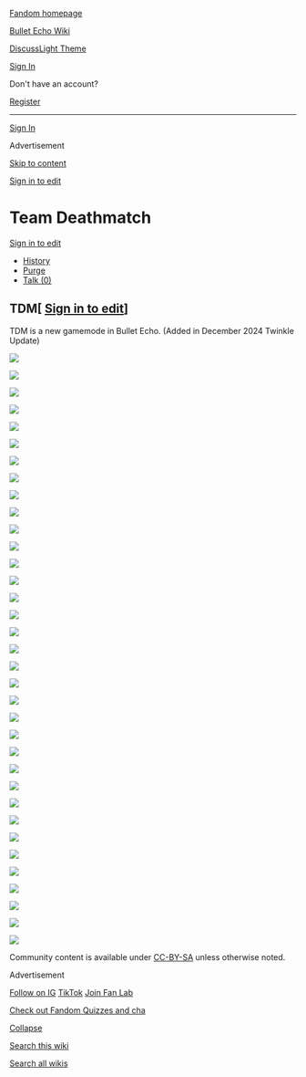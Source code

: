 [Fandom homepage](https://www.fandom.com/)

[Bullet Echo Wiki](https://bullet-echo.fandom.com/)

[Discuss](https://bullet-echo.fandom.com/f "Discuss")[Light Theme](https://bullet-echo.fandom.com/wiki/Team_Deathmatch# "Light Theme")

[Sign In](https://auth.fandom.com/signin?source=mw&redirect=https%3A%2F%2Fbullet-echo.fandom.com%2Fwiki%2FTeam_Deathmatch)

Don't have an account?

[Register](https://auth.fandom.com/register?source=mw&redirect=https%3A%2F%2Fbullet-echo.fandom.com%2Fwiki%2FTeam_Deathmatch)

* * *

[Sign In](https://auth.fandom.com/signin?source=mw&redirect=https%3A%2F%2Fbullet-echo.fandom.com%2Fwiki%2FTeam_Deathmatch)

Advertisement

[Skip to content](https://bullet-echo.fandom.com/wiki/Team_Deathmatch#page-header)

[Sign in to edit](https://auth.fandom.com/signin?redirect=https%3A%2F%2Fbullet-echo.fandom.com%2Fwiki%2FTeam_Deathmatch%3Fveaction%3Dedit&uselang=en)

# Team Deathmatch

[Sign in to edit](https://auth.fandom.com/signin?redirect=https%3A%2F%2Fbullet-echo.fandom.com%2Fwiki%2FTeam_Deathmatch%3Fveaction%3Dedit&uselang=en)

- [History](https://bullet-echo.fandom.com/wiki/Team_Deathmatch?action=history)
- [Purge](https://bullet-echo.fandom.com/wiki/Team_Deathmatch?action=purge)
- [Talk (0)](https://bullet-echo.fandom.com/wiki/Talk:Team_Deathmatch?action=edit&redlink=1)

## TDM\[ [Sign in to edit](https://auth.fandom.com/signin?redirect=https%3A%2F%2Fbullet-echo.fandom.com%2Fwiki%2FTeam_Deathmatch%3Fveaction%3Dedit%26section%3D1&uselang=en "Sign in to edit")\]

TDM is a new gamemode in Bullet Echo. (Added in December 2024 Twinkle Update)

[![](https://static.wikia.nocookie.net/bullet-echo/images/b/bf/Tdm.png/revision/latest/scale-to-width-down/185?cb=20241021172228)](https://bullet-echo.fandom.com/wiki/File:Tdm.png "Tdm.png (23 KB)")

[![](https://static.wikia.nocookie.net/bullet-echo/images/1/16/Tdm2.png/revision/latest/scale-to-width-down/96?cb=20241021172230)](https://bullet-echo.fandom.com/wiki/File:Tdm2.png "Tdm2.png (323 KB)")

[![](https://static.wikia.nocookie.net/bullet-echo/images/4/4c/Tdm3.png/revision/latest/scale-to-width-down/185?cb=20241021172230)](https://bullet-echo.fandom.com/wiki/File:Tdm3.png "Tdm3.png (473 KB)")

[![](https://static.wikia.nocookie.net/bullet-echo/images/0/00/Tdm1.png/revision/latest/scale-to-width-down/185?cb=20241021172230)](https://bullet-echo.fandom.com/wiki/File:Tdm1.png "Tdm1.png (763 KB)")

[![](https://static.wikia.nocookie.net/bullet-echo/images/4/4e/Gl8.png/revision/latest/scale-to-width-down/185?cb=20241021181550)](https://bullet-echo.fandom.com/wiki/File:Gl8.png "Gl8.png (14 KB)")

[![](https://static.wikia.nocookie.net/bullet-echo/images/a/a1/Gl3.png/revision/latest/scale-to-width-down/161?cb=20241021181550)](https://bullet-echo.fandom.com/wiki/File:Gl3.png "Gl3.png (34 KB)")

[![](https://static.wikia.nocookie.net/bullet-echo/images/c/c8/Gl6.png/revision/latest/scale-to-width-down/171?cb=20241021181554)](https://bullet-echo.fandom.com/wiki/File:Gl6.png "Gl6.png (1.08 MB)")

[![](https://static.wikia.nocookie.net/bullet-echo/images/f/f6/Gl7.jpg/revision/latest/scale-to-width-down/185?cb=20241021181554)](https://bullet-echo.fandom.com/wiki/File:Gl7.jpg "Gl7.jpg (692 KB)")

[![](https://static.wikia.nocookie.net/bullet-echo/images/e/ee/Tdm7.png/revision/latest/scale-to-width-down/185?cb=20241130151733)](https://bullet-echo.fandom.com/wiki/File:Tdm7.png "Tdm7.png (485 KB)")

[![](https://static.wikia.nocookie.net/bullet-echo/images/6/6a/Tdm8.jpg/revision/latest/scale-to-width-down/185?cb=20241130151738)](https://bullet-echo.fandom.com/wiki/File:Tdm8.jpg "Tdm8.jpg (628 KB)")

[![](https://static.wikia.nocookie.net/bullet-echo/images/b/bc/Tdm9.jpg/revision/latest/scale-to-width-down/185?cb=20241130151739)](https://bullet-echo.fandom.com/wiki/File:Tdm9.jpg "Tdm9.jpg (787 KB)")

[![](https://static.wikia.nocookie.net/bullet-echo/images/3/38/Tdm10.jpg/revision/latest/scale-to-width-down/185?cb=20241130151739)](https://bullet-echo.fandom.com/wiki/File:Tdm10.jpg "Tdm10.jpg (625 KB)")

[![](https://static.wikia.nocookie.net/bullet-echo/images/6/61/Tdm11.jpg/revision/latest/scale-to-width-down/185?cb=20241130151739)](https://bullet-echo.fandom.com/wiki/File:Tdm11.jpg "Tdm11.jpg (867 KB)")

[![](https://static.wikia.nocookie.net/bullet-echo/images/0/0c/Tdm12.png/revision/latest/scale-to-width-down/185?cb=20241130151735)](https://bullet-echo.fandom.com/wiki/File:Tdm12.png "Tdm12.png (8 KB)")

[![](https://static.wikia.nocookie.net/bullet-echo/images/5/57/Tdm13.png/revision/latest/scale-to-width-down/185?cb=20241130151738)](https://bullet-echo.fandom.com/wiki/File:Tdm13.png "Tdm13.png (418 KB)")

[![](https://static.wikia.nocookie.net/bullet-echo/images/b/b9/Tdm15.jpg/revision/latest/scale-to-width-down/185?cb=20241130151739)](https://bullet-echo.fandom.com/wiki/File:Tdm15.jpg "Tdm15.jpg (774 KB)")

[![](https://static.wikia.nocookie.net/bullet-echo/images/c/c1/Tdm16.jpg/revision/latest/scale-to-width-down/185?cb=20241130151742)](https://bullet-echo.fandom.com/wiki/File:Tdm16.jpg "Tdm16.jpg (867 KB)")

[![](https://static.wikia.nocookie.net/bullet-echo/images/3/33/Tdm17.jpg/revision/latest/scale-to-width-down/185?cb=20241130151742)](https://bullet-echo.fandom.com/wiki/File:Tdm17.jpg "Tdm17.jpg (651 KB)")

[![](https://static.wikia.nocookie.net/bullet-echo/images/1/15/Tdm18.jpg/revision/latest/scale-to-width-down/185?cb=20241130151743)](https://bullet-echo.fandom.com/wiki/File:Tdm18.jpg "Tdm18.jpg (859 KB)")

[![](<Base64-Image-Removed>)](https://bullet-echo.fandom.com/wiki/File:Tdm19.jpg "Tdm19.jpg (824 KB)")

[![](<Base64-Image-Removed>)](https://bullet-echo.fandom.com/wiki/File:Tdm20.jpg "Tdm20.jpg (611 KB)")

[![](<Base64-Image-Removed>)](https://bullet-echo.fandom.com/wiki/File:Tdm21.jpg "Tdm21.jpg (771 KB)")

[![](<Base64-Image-Removed>)](https://bullet-echo.fandom.com/wiki/File:Tdm22.jpg "Tdm22.jpg (667 KB)")

[![](<Base64-Image-Removed>)](https://bullet-echo.fandom.com/wiki/File:Tdm23.jpg "Tdm23.jpg (918 KB)")

[![](<Base64-Image-Removed>)](https://bullet-echo.fandom.com/wiki/File:Tdm24.png "Tdm24.png (1.08 MB)")

[![](<Base64-Image-Removed>)](https://bullet-echo.fandom.com/wiki/File:Tdm25.png "Tdm25.png (94 KB)")

[![](<Base64-Image-Removed>)](https://bullet-echo.fandom.com/wiki/File:Tdm26.png "Tdm26.png (102 KB)")

[![](<Base64-Image-Removed>)](https://bullet-echo.fandom.com/wiki/File:Tdm27.jpg "Tdm27.jpg (879 KB)")

[![](<Base64-Image-Removed>)](https://bullet-echo.fandom.com/wiki/File:Rx6.jpg "Rx6.jpg (856 KB)")

[![](<Base64-Image-Removed>)](https://bullet-echo.fandom.com/wiki/File:Rx9.jpg "Rx9.jpg (767 KB)")

[![](<Base64-Image-Removed>)](https://bullet-echo.fandom.com/wiki/File:Rx10.jpg "Rx10.jpg (870 KB)")

[![](<Base64-Image-Removed>)](https://bullet-echo.fandom.com/wiki/File:Rx14.jpg "Rx14.jpg (823 KB)")

[![](<Base64-Image-Removed>)](https://bullet-echo.fandom.com/wiki/File:Rx13.jpg "Rx13.jpg (826 KB)")

[![](<Base64-Image-Removed>)](https://bullet-echo.fandom.com/wiki/File:Rx11.jpg "Rx11.jpg (611 KB)")

[![](<Base64-Image-Removed>)](https://bullet-echo.fandom.com/wiki/File:Rx12.jpg "Rx12.jpg (650 KB)")

Community content is available under [CC-BY-SA](https://www.fandom.com/licensing) unless otherwise noted.

Advertisement

[Follow on IG](https://bit.ly/FandomIG) [TikTok](https://bit.ly/TikTokFandom) [Join Fan Lab](https://bit.ly/FanLabWikiBar)

[Check out Fandom Quizzes and cha](https://bit.ly/WBTrivia2)

[Collapse](https://bullet-echo.fandom.com/wiki/Team_Deathmatch# "Collapse")

[Search this wiki](https://bullet-echo.fandom.com/wiki/Special:Search?scope=internal&query=&h=1&isFromHighlightActions=on)

[Search all wikis](https://bullet-echo.fandom.com/wiki/Special:Search?scope=cross-wiki&query=&h=1&isFromHighlightActions=on)